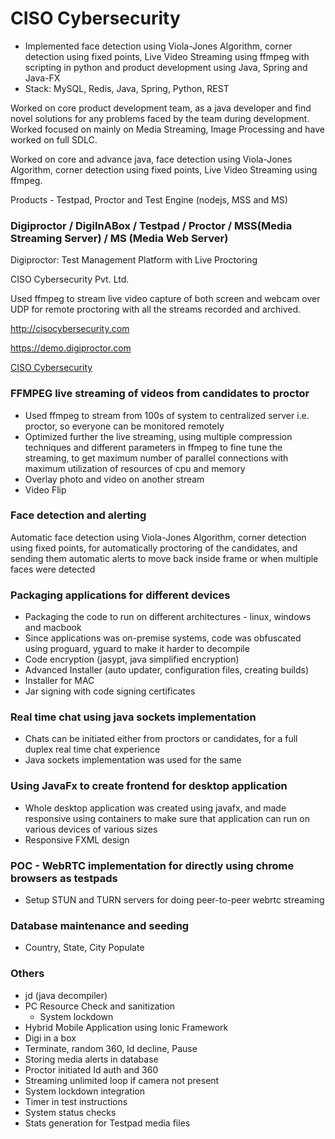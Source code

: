 # CISO Cybersecurity

- Implemented face detection using Viola-Jones Algorithm, corner detection using fixed points, Live Video Streaming using ffmpeg with scripting in python and product development using Java, Spring and Java-FX
- Stack: MySQL, Redis, Java, Spring, Python, REST

Worked on core product development team, as a java developer and find novel solutions for any problems faced by the team during development. Worked focused on mainly on Media Streaming, Image Processing and have worked on full SDLC.

Worked on core and advance java, face detection using Viola-Jones Algorithm, corner detection using fixed points, Live Video Streaming using ffmpeg.

Products - Testpad, Proctor and Test Engine (nodejs, MSS and MS)

### Digiproctor / DigiInABox / Testpad / Proctor / MSS(Media Streaming Server) / MS (Media Web Server)

Digiproctor: Test Management Platform with Live Proctoring

CISO Cybersecurity Pvt. Ltd.

Used ffmpeg to stream live video capture of both screen and webcam over UDP for remote proctoring with all the streams recorded and archived.

http://cisocybersecurity.com

https://demo.digiproctor.com

[CISO Cybersecurity](about-me/projects/99-ciso-cybersecurity.md)

### FFMPEG live streaming of videos from candidates to proctor

- Used ffmpeg to stream from 100s of system to centralized server i.e. proctor, so everyone can be monitored remotely
- Optimized further the live streaming, using multiple compression techniques and different parameters in ffmpeg to fine tune the streaming, to get maximum number of parallel connections with maximum utilization of resources of cpu and memory
- Overlay photo and video on another stream
- Video Flip

### Face detection and alerting

Automatic face detection using Viola-Jones Algorithm, corner detection using fixed points, for automatically proctoring of the candidates, and sending them automatic alerts to move back inside frame or when multiple faces were detected

### Packaging applications for different devices

- Packaging the code to run on different architectures - linux, windows and macbook
- Since applications was on-premise systems, code was obfuscated using proguard, yguard to make it harder to decompile
- Code encryption (jasypt, java simplified encryption)
- Advanced Installer (auto updater, configuration files, creating builds)
- Installer for MAC
- Jar signing with code signing certificates

### Real time chat using java sockets implementation

- Chats can be initiated either from proctors or candidates, for a full duplex real time chat experience
- Java sockets implementation was used for the same

### Using JavaFx to create frontend for desktop application

- Whole desktop application was created using javafx, and made responsive using containers to make sure that application can run on various devices of various sizes
- Responsive FXML design

### POC - WebRTC implementation for directly using chrome browsers as testpads

- Setup STUN and TURN servers for doing peer-to-peer webrtc streaming

### Database maintenance and seeding

- Country, State, City Populate

### Others

- jd (java decompiler)
- PC Resource Check and sanitization
    - System lockdown
- Hybrid Mobile Application using Ionic Framework
- Digi in a box
- Terminate, random 360, Id decline, Pause
- Storing media alerts in database
- Proctor initiated Id auth and 360
- Streaming unlimited loop if camera not present
- System lockdown integration
- Timer in test instructions
- System status checks
- Stats generation for Testpad media files
